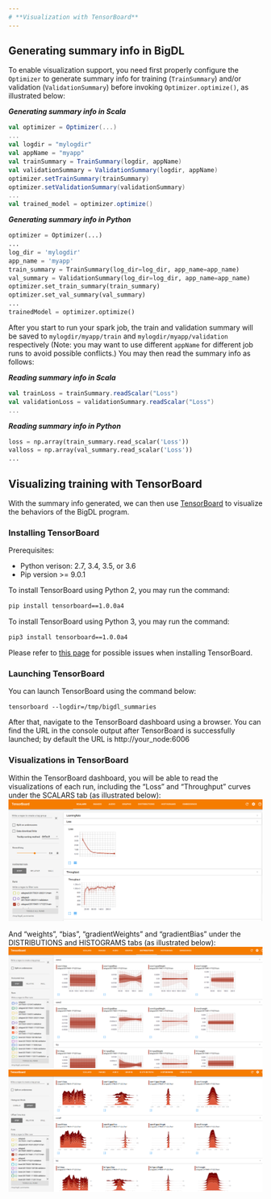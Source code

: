 ```yaml
---
# **Visualization with TensorBoard**
---
```

## **Generating summary info in BigDL**
To enable visualization support, you need first properly configure the `Optimizer` to generate summary info for training (`TrainSummary`) and/or validation (`ValidationSummary`) before invoking `Optimizer.optimize()`, as illustrated below: 

_**Generating summary info in Scala**_
```scala
val optimizer = Optimizer(...)
...
val logdir = "mylogdir"
val appName = "myapp"
val trainSummary = TrainSummary(logdir, appName)
val validationSummary = ValidationSummary(logdir, appName)
optimizer.setTrainSummary(trainSummary)
optimizer.setValidationSummary(validationSummary)
...
val trained_model = optimizer.optimize()
```
_**Generating summary info in Python**_
```python
optimizer = Optimizer(...)
...
log_dir = 'mylogdir'
app_name = 'myapp'
train_summary = TrainSummary(log_dir=log_dir, app_name=app_name)
val_summary = ValidationSummary(log_dir=log_dir, app_name=app_name)
optimizer.set_train_summary(train_summary)
optimizer.set_val_summary(val_summary)
...
trainedModel = optimizer.optimize()
```
After you start to run your spark job, the train and validation summary will be saved to `mylogdir/myapp/train` and `mylogdir/myapp/validation` respectively (Note: you may want to use different `appName` for different job runs to avoid possible conflicts.) You may then read the summary info as follows:

_**Reading summary info in Scala**_
```scala
val trainLoss = trainSummary.readScalar("Loss")
val validationLoss = validationSummary.readScalar("Loss")
...
```

_**Reading summary info in Python**_
```python
loss = np.array(train_summary.read_scalar('Loss'))
valloss = np.array(val_summary.read_scalar('Loss'))
...
```

## **Visualizing training with TensorBoard**
With the summary info generated, we can then use [TensorBoard](https://pypi.python.org/pypi/tensorboard) to visualize the behaviors of the BigDL program.  

### **Installing TensorBoard**
Prerequisites:
* Python verison: 2.7, 3.4, 3.5, or 3.6
* Pip version >= 9.0.1

To install TensorBoard using Python 2, you may run the command:
```bash
pip install tensorboard==1.0.0a4
```

To install TensorBoard using Python 3, you may run the command:
```bash
pip3 install tensorboard==1.0.0a4
```

Please refer to [this page](https://github.com/intel-analytics/BigDL/tree/master/spark/dl/src/main/scala/com/intel/analytics/bigdl/visualization#known-issues) for possible issues when installing TensorBoard.

### **Launching TensorBoard**
You can launch TensorBoard using the command below:
```
tensorboard --logdir=/tmp/bigdl_summaries
```
After that, navigate to the TensorBoard dashboard using a browser. You can find the URL in the console output after TensorBoard is successfully launched; by default the URL is http://your_node:6006

### **Visualizations in TensorBoard**
Within the TensorBoard dashboard, you will be able to read the visualizations of each run, including the “Loss” and “Throughput” curves under the SCALARS tab (as illustrated below):
![Scalar](tensorboard_scalar.png)

And “weights”, “bias”, “gradientWeights” and “gradientBias” under the DISTRIBUTIONS and HISTOGRAMS tabs (as illustrated below):
![histogram1](tensorboard_histo1.png)
![histogram2](tensorboard_histo2.png)